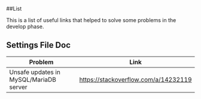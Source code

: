 ##List

This is a list of useful links that helped to solve some problems in the develop phase.


## Settings File Doc

Problem | Link | 
--- | --- | 
Unsafe updates in MySQL/MariaDB server | https://stackoverflow.com/a/14232119
